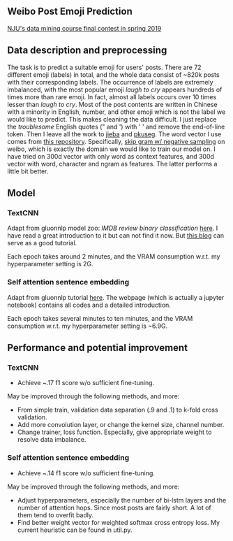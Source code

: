 ## Weibo Post Emoji Prediction
[NJU's data mining course final contest in spring 2019](https://www.kaggle.com/c/mining-challenge-for-nju-introdm-2019/)

## Data description and preprocessing
The task is to predict a suitable emoji for users' posts. There are 72 different emoji (labels) in total, and the whole data consist of ~820k posts with their corresponding labels. The occurrence of labels are extremely imbalanced, with the most popular emoji *laugh to cry* appears hundreds of times more than rare emoji. In fact, almost all labels occurs over 10 times lesser than *laugh to cry*. Most of the post contents are written in Chinese with a minority in English, number, and other emoji which is not the label we would like to predict. This makes cleaning the data difficult. I just replace the *troublesome* English quotes (" and ') with ' ' and remove the end-of-line token. Then I leave all the work to [jieba](https://github.com/fxsjy/jieba) and [pkuseg](https://github.com/lancopku/pkuseg-python). The word vector I use comes from [this repository](https://github.com/Embedding/Chinese-Word-Vectors). Specifically, [skip gram w/ negative sampling](https://github.com/Embedding/Chinese-Word-Vectors#various-domains) on weibo, which is exactly the domain we would like to train our model on. I have tried on 300d vector with only word as context features, and 300d vector with word, character and ngram as features. The latter performs a little bit better.
## Model
### TextCNN
Adapt from gluonnlp model zoo: *IMDB review binary classification* [here](https://gluon-nlp.mxnet.io/model_zoo/sentiment_analysis/index.html?highlight=textcnn). I have read a great introduction to it but can not find it now. But [this blog](https://blog.csdn.net/chuchus/article/details/77847476) can serve as a good tutorial.

Each epoch takes around 2 minutes, and the VRAM consumption w.r.t. my hyperparameter setting is 2G. 
### Self attention sentence embedding
Adapt from gluonnlp tutorial [here](https://gluon-nlp.mxnet.io/examples/sentiment_analysis/sentiment_analysis.html). The webpage (which is actually a jupyter notebook) contains all codes and a detailed introduction.

Each epoch takes several minutes to ten minutes, and the VRAM consumption w.r.t. my hyperparameter setting is ~6.9G.
## Performance and potential improvement
### TextCNN
- Achieve ~.17 f1 score w/o sufficient fine-tuning.

May be improved through the following methods, and more:
- From simple train, validation data separation (.9 and .1) to k-fold cross validation.
- Add more convolution layer, or change the kernel size, channel number.
- Change trainer, loss function. Especially, give appropriate weight to resolve data imbalance.

### Self attention sentence embedding
- Achieve ~.14 f1 score w/o sufficient fine-tuning.

May be improved through the following methods, and more:
- Adjust hyperparameters, especially the number of bi-lstm layers and the number of attention hops. Since most posts are fairly short. A lot of them tend to overfit badly.
- Find better weight vector for weighted softmax cross entropy loss. My current heuristic can be found in util.py.